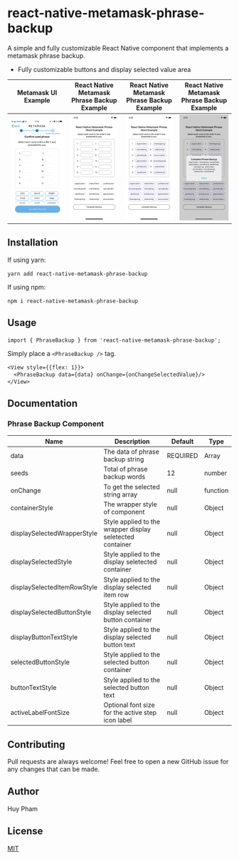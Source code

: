 # react-native-metamask-phrase-backup

A simple and fully customizable React Native component that implements a metamask phrase backup.
* Fully customizable buttons and display selected value area

Metamask UI Example | React Native Metamask Phrase Backup Example | React Native Metamask Phrase Backup Example | React Native Metamask Phrase Backup Example
:-------------------------: | :-------------------------:|:-------------------------:|:-------------------------:
![](assets/react-native-metamask-phrase-backup-example1.png) | ![](assets/react-native-metamask-phrase-backup-example2.png) | ![](assets/react-native-metamask-phrase-backup-example3.png) | ![](assets/react-native-metamask-phrase-backup-example4.png)


## Installation

If using yarn:

```
yarn add react-native-metamask-phrase-backup
```

If using npm:

```
npm i react-native-metamask-phrase-backup
```

## Usage

```
import { PhraseBackup } from 'react-native-metamask-phrase-backup';
```

Simply place a `<PhraseBackup />` tag.

```
<View style={{flex: 1}}>
  <PhraseBackup data={data} onChange={onChangeSelectedValue}/>
</View>
```

## Documentation

### Phrase Backup Component
| Name                      | Description                              | Default     | Type    |
|---------------------------|------------------------------------------|-------------|---------|
| data                      | The data of phrase backup string         | REQUIRED    | Array   |
| seeds                     | Total of phrase backup words             | 12          | number  |
| onChange                  | To get the selected string array         | null        | function |
| containerStyle            | The wrapper style of component           | null        | Object  |
| displaySelectedWrapperStyle | Style applied to the wrapper display seletected container  | null | Object  |
| displaySelectedStyle      | Style applied to the display seletected container  | null | Object  |
| displaySelectedItemRowStyle | Style applied to the display selected item row   | null | Object  |
| displaySelectedButtonStyle  | Style applied to the display selected button container  | null | Object  |
| displayButtonTextStyle    | Style applied to the display selected button text           | null | Object  |
| selectedButtonStyle       | Style applied to the selected button container     | null | Object  |
| buttonTextStyle           | Style applied to the selected button text          | null | Object  |
| activeLabelFontSize       | Optional font size for the active step icon label  | null | Object  |


## Contributing
Pull requests are always welcome! Feel free to open a new GitHub issue for any changes that can be made.

## Author
Huy Pham

## License
[MIT](./LICENSE)